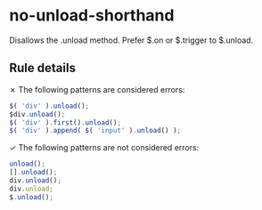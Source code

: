 # no-unload-shorthand

Disallows the .unload method. Prefer $.on or $.trigger to $.unload.

## Rule details

✗ The following patterns are considered errors:
```js
$( 'div' ).unload();
$div.unload();
$( 'div' ).first().unload();
$( 'div' ).append( $( 'input' ).unload() );
```

✓ The following patterns are not considered errors:
```js
unload();
[].unload();
div.unload();
div.unload;
$.unload();
```
